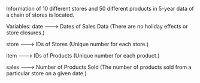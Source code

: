 Information of 10 different stores and 50 different products in 5-year data of a chain of stores is located.


Variables:
date ---> Dates of Sales Data (There are no holiday effects or store closures.)

store ---> IDs of Stores (Unique number for each store.)

item ---> IDs of Products (Unique number for each product.)

sales ---> Number of Products Sold (The number of products sold from a particular store on a given date.)
